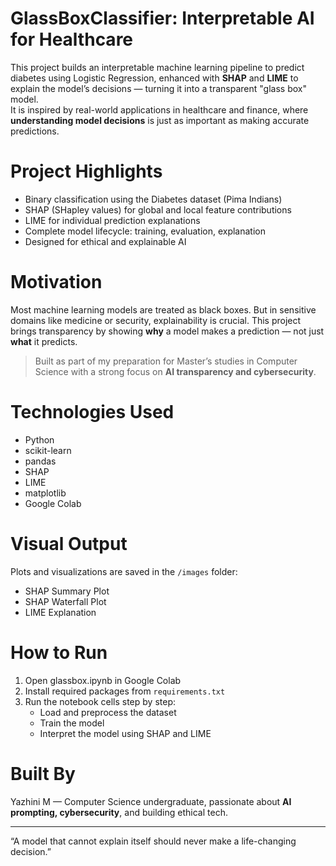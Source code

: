 # GlassBoxClassifier: Interpretable AI for Healthcare

This project builds an interpretable machine learning pipeline to predict diabetes using Logistic Regression, enhanced with **SHAP** and **LIME** to explain the model’s decisions — turning it into a transparent "glass box" model.  
It is inspired by real-world applications in healthcare and finance, where **understanding model decisions** is just as important as making accurate predictions.


# Project Highlights

- Binary classification using the Diabetes dataset (Pima Indians)
- SHAP (SHapley values) for global and local feature contributions
- LIME for individual prediction explanations
- Complete model lifecycle: training, evaluation, explanation
- Designed for ethical and explainable AI


# Motivation

Most machine learning models are treated as black boxes. But in sensitive domains like medicine or security, explainability is crucial. This project brings transparency by showing **why** a model makes a prediction — not just **what** it predicts.
> Built as part of my preparation for Master’s studies in Computer Science with a strong focus on **AI transparency and cybersecurity**.


# Technologies Used

- Python
- scikit-learn
- pandas
- SHAP
- LIME
- matplotlib
- Google Colab


# Visual Output

Plots and visualizations are saved in the `/images` folder:
- SHAP Summary Plot
- SHAP Waterfall Plot
- LIME Explanation


# How to Run

1. Open glassbox.ipynb in Google Colab
2. Install required packages from `requirements.txt`
3. Run the notebook cells step by step:
   - Load and preprocess the dataset
   - Train the model
   - Interpret the model using SHAP and LIME


# Built By

Yazhini M — Computer Science undergraduate, passionate about **AI prompting, cybersecurity**, and building ethical tech.

---
“A model that cannot explain itself should never make a life-changing decision.”
